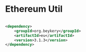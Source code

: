 # Ethereum Util

```xml

<dependency>
    <groupId>org.beykery</groupId>
    <artifactId>eu</artifactId>
    <version>3.1.3</version>
</dependency>